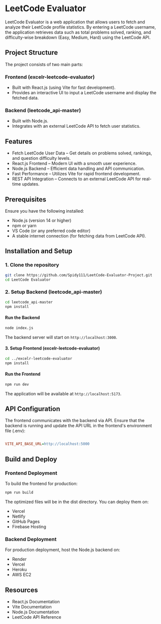 # LeetCode Evaluator
LeetCode Evaluator is a web application that allows users to fetch and analyze their LeetCode profile statistics. By entering a LeetCode username, the application retrieves data such as total problems solved, ranking, and difficulty-wise breakdown (Easy, Medium, Hard) using the LeetCode API.

## Project Structure
The project consists of two main parts:

### Frontend (excelr-leetcode-evaluator)
- Built with React.js (using Vite for fast development).
- Provides an interactive UI to input a LeetCode username and display the fetched data.
### Backend (leetcode_api-master)
- Built with Node.js.
- Integrates with an external LeetCode API to fetch user statistics.

## Features
- Fetch LeetCode User Data – Get details on problems solved, rankings, and question difficulty levels.
- React.js Frontend – Modern UI with a smooth user experience.
- Node.js Backend – Efficient data handling and API communication.
- Fast Performance – Utilizes Vite for rapid frontend development.
- REST API Integration – Connects to an external LeetCode API for real-time updates.

## Prerequisites
Ensure you have the following installed:

- Node.js (version 14 or higher)
- npm or yarn
- VS Code (or any preferred code editor)
- A stable internet connection (for fetching data from LeetCode API).
  
## Installation and Setup
### 1. Clone the repository
```bash
git clone https://github.com/Spidy111/LeetCode-Evaluator-Project.git
cd LeetCode Evaluator
```
### 2. Setup Backend (leetcode_api-master)
```bash
cd leetcode_api-master
npm install
```
#### Run the Backend
```bash
node index.js
```
The backend server will start on `http://localhost:3000`.

#### 3. Setup Frontend (excelr-leetcode-evaluator)
```bash
cd ../excelr-leetcode-evaluator
npm install
```
#### Run the Frontend
```bash
npm run dev
```
The application will be available at `http://localhost:5173`.

## API Configuration
The frontend communicates with the backend via API. Ensure that the backend is running and update the API URL in the frontend's environment file (.env):

```ini

VITE_API_BASE_URL=http://localhost:5000
```
## Build and Deploy
### Frontend Deployment
To build the frontend for production:

```bash
npm run build
```
The optimized files will be in the dist directory. You can deploy them on:

- Vercel
- Netlify
- GitHub Pages
- Firebase Hosting

### Backend Deployment
For production deployment, host the Node.js backend on:
- Render
- Vercel
- Heroku
- AWS EC2
  
## Resources
- React.js Documentation
- Vite Documentation
- Node.js Documentation
- LeetCode API Reference
